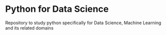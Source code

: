 # Python for Data Science
Repository to study python specifically for Data Science, Machine Learning and its related domains
